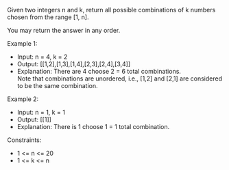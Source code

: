Given two integers n and k, return all possible combinations of k numbers chosen from the range [1, n].

You may return the answer in any order.

Example 1:
- Input: n = 4, k = 2
- Output: [[1,2],[1,3],[1,4],[2,3],[2,4],[3,4]]
- Explanation: There are 4 choose 2 = 6 total combinations.<br>
Note that combinations are unordered, i.e., [1,2] and [2,1] are considered to be the same combination.

Example 2:
- Input: n = 1, k = 1 
- Output: [[1]]
- Explanation: There is 1 choose 1 = 1 total combination.

Constraints:
- 1 <= n <= 20
- 1 <= k <= n